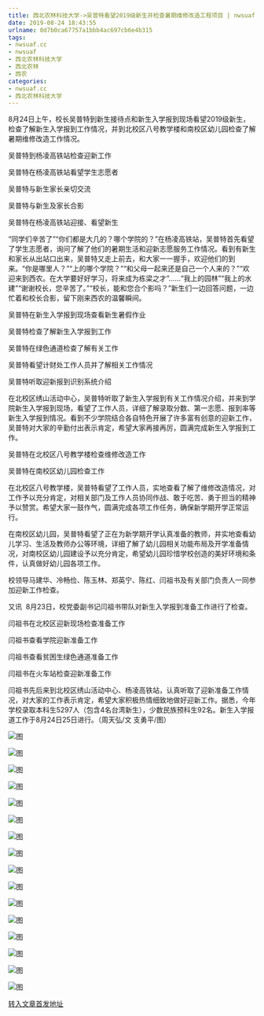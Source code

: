 ```yaml
---
title: 西北农林科技大学->吴普特看望2019级新生并检查暑期维修改造工程项目 | nwsuaf.cc
date: 2019-08-24 18:43:55
urlname: 0d7b0ca67757a1bbb4ac697cb6e4b315
tags: 
- nwsuaf.cc
- nwsuaf
- 西北农林科技大学
- 西北农林
- 西农
categories:
- nwsuaf.cc
- 西北农林科技大学
---
```



8月24日上午，校长吴普特到新生接待点和新生入学报到现场看望2019级新生，检查了解新生入学报到工作情况，并到北校区八号教学楼和南校区幼儿园检查了解暑期维修改造工作情况。

吴普特到杨凌高铁站检查迎新工作

吴普特在杨凌高铁站看望学生志愿者

吴普特与新生家长亲切交流

吴普特与新生及家长合影

吴普特在杨凌高铁站迎接、看望新生

“同学们辛苦了”“你们都是大几的？哪个学院的？”在杨凌高铁站，吴普特首先看望了学生志愿者，询问了解了他们的暑期生活和迎新志愿服务工作情况。看到有新生和家长从出站口出来，吴普特又走上前去，和大家一一握手，欢迎他们的到来。“你是哪里人？”“上的哪个学院？”“和父母一起来还是自己一个人来的？”“欢迎来到西农。在大学要好好学习，将来成为栋梁之才”……“我上的园林”“我上的水建”“谢谢校长，您辛苦了。”“校长，能和您合个影吗？”新生们一边回答问题，一边忙着和校长合影，留下刚来西农的温馨瞬间。

吴普特在新生入学报到现场查看新生暑假作业

吴普特检查了解新生入学报到工作

吴普特在绿色通道检查了解有关工作

吴普特看望计财处工作人员并了解相关工作情况

吴普特听取迎新报到识别系统介绍

在北校区绣山活动中心，吴普特听取了新生入学报到有关工作情况介绍，并来到学院新生入学报到现场，看望了工作人员，详细了解录取分数、第一志愿、报到率等新生入学报到情况。看到不少学院结合各自特色开展了许多富有创意的迎新工作，吴普特对大家的辛勤付出表示肯定，希望大家再接再厉，圆满完成新生入学报到工作。

吴普特在北校区八号教学楼检查维修改造工作

吴普特在南校区幼儿园检查工作

在北校区八号教学楼，吴普特看望了工作人员，实地查看了解了维修改造情况，对工作予以充分肯定，对相关部门及工作人员协同作战、敢于吃苦、勇于担当的精神予以赞赏。希望大家一鼓作气，圆满完成各项工作任务，确保新学期开学正常运行。

在南校区幼儿园，吴普特看望了正在为新学期开学认真准备的教师，并实地查看幼儿学习、生活及教师办公等环境，详细了解了幼儿园相关功能布局及开学准备情况，对南校区幼儿园建设予以充分肯定，希望幼儿园珍惜学校创造的美好环境和条件，认真做好幼儿园各项工作。

校领导马建华、冷畅俭、陈玉林、郑英宁、陈红、闫祖书及有关部门负责人一同参加迎新工作检查。

又讯  8月23日，校党委副书记闫祖书带队对新生入学报到准备工作进行了检查。

闫祖书在北校区迎新现场检查准备工作

闫祖书查看学院迎新准备工作

闫祖书查看贫困生绿色通道准备工作

闫祖书在火车站检查迎新准备工作

闫祖书先后来到北校区绣山活动中心、杨凌高铁站，认真听取了迎新准备工作情况，对大家的工作表示肯定，希望大家积极热情细致地做好迎新工作。据悉，今年学校录取本科生5297人（包含4名台湾新生），少数民族预科生92名。新生入学报道工作于8月24日25日进行。（周天弘/文 支勇平/图）



![图](https://news.nwsuaf.edu.cn/images/content/2019-08/20190824175115628718.JPG)

![图](https://news.nwsuaf.edu.cn/images/content/2019-08/20190824175043078606.JPG)

![图](https://news.nwsuaf.edu.cn/images/content/2019-08/20190824175021564589.JPG)

![图](https://news.nwsuaf.edu.cn/images/content/2019-08/20190824174959936408.JPG)

![图](https://news.nwsuaf.edu.cn/images/content/2019-08/20190824174902345327.jpg)

![图](https://news.nwsuaf.edu.cn/images/content/2019-08/20190824174757751213.jpg)

![图](https://news.nwsuaf.edu.cn/images/content/2019-08/20190824174434146108.jpg)

![图](https://news.nwsuaf.edu.cn/images/content/2019-08/20190824174404008091.jpg)

![图](https://news.nwsuaf.edu.cn/images/content/2019-08/20190824174320567976.jpg)

![图](https://news.nwsuaf.edu.cn/images/content/2019-08/20190824174228335847.jpg)

![图](https://news.nwsuaf.edu.cn/images/content/2019-08/20190824174144860743.jpg)

![图](https://news.nwsuaf.edu.cn/images/content/2019-08/20190824174055224628.jpg)

![图](https://news.nwsuaf.edu.cn/images/content/2019-08/20190824174018532504.jpg)

![图](https://news.nwsuaf.edu.cn/images/content/2019-08/20190824173941022431.jpg)

![图](https://news.nwsuaf.edu.cn/images/content/2019-08/20190824173852529398.jpg)

![图](https://news.nwsuaf.edu.cn/images/content/2019-08/20190824173813666283.jpg)

[转入文章首发地址](https://news.nwsuaf.edu.cn/xnxw/91419.htm)